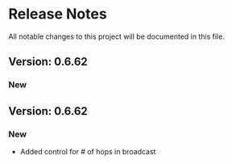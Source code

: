 # Release Notes

All notable changes to this project will be documented in this file.

## Version: 0.6.62

### New


## Version: 0.6.62

### New

- Added control for # of hops in broadcast 
